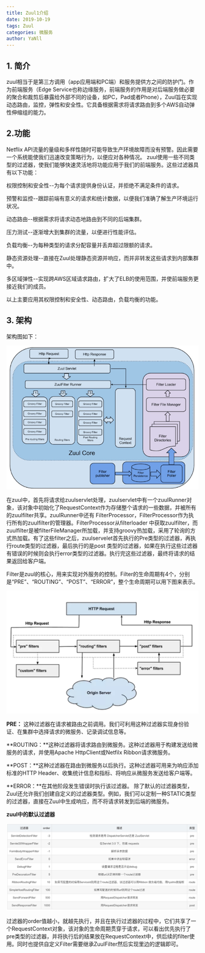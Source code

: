 ```yaml
---
title: Zuul1介绍
date: 2019-10-19
tags: Zuul
categories: 微服务
author: YaNll
---
```

1\. 简介
------

zuul相当于是第三方调用（app应用端和PC端）和服务提供方之间的防护门。作为前端服务（Edge Service也称边缘服务，前端服务的作用是对后端服务做必要的聚合和裁剪后暴露给外部不同的设备，如PC，Pad或者Phone），Zuul旨在实现动态路由，监控，弹性和安全性。它具备根据需求将请求路由到多个AWS自动弹性伸缩组的能力。

2.功能
----

Netflix API流量的量级和多样性随时可能导致生产环境故障而没有预警。因此需要一个系统能使我们迅速改变策略行为，以便应对各种情况。 zuul使用一些不同类型的过滤器，使我们能够快速灵活地将功能应用于我们的前端服务。这些过滤器具有以下功能：

权限控制和安全性--为每个请求提供身份认证，并拒绝不满足条件的请求。

预警和监控--跟踪前端有意义的请求和统计数据，以便我们准确了解生产环境运行状况。

动态路由--根据需求将请求动态地路由到不同的后端集群。

压力测试--逐渐增大到集群的流量，以便进行性能评估。

负载均衡--为每种类型的请求分配容量并丢弃超过限额的请求。

静态资源处理--直接在Zuul处理静态资源并响应，而并非转发这些请求到内部集群中。

多区域弹性--实现跨AWS区域请求路由，扩大了ELB的使用范围，并使前端服务更接近我们的成员。

以上主要应用其权限控制和安全性、动态路由，负载均衡的功能。

3\. 架构
------

架构图如下：

![](resources/9C950D8B2AD1A5CDC2882FEE50C4ACA7.jpg)

在zuul中，首先将请求给zuulservlet处理，zuulservlet中有一个zuulRunner对象，该对象中初始化了RequestContext作为存储整个请求的一些数据，并被所有的zuulfilter共享。zuulRunner中还有 FilterProcessor，FilterProcessor作为执行所有的zuulfilter的管理器。FilterProcessor从filterloader 中获取zuulfilter，而zuulfilter是被filterFileManager所加载，并支持groovy热加载，采用了轮询的方式热加载。有了这些filter之后，zuulservelet首先执行的Pre类型的过滤器，再执行route类型的过滤器，最后执行的是post 类型的过滤器，如果在执行这些过滤器有错误的时候则会执行error类型的过滤器。执行完这些过滤器，最终将请求的结果返回给客户端。

Filter是zuul的核心，用来实现对外服务的控制。Filter的生命周期有4个，分别是“PRE”、“ROUTING”、“POST”、“ERROR”，整个生命周期可以用下图来表示。

![](resources/DC0ED4CEFDF0C59FB37CE8270A673BB9.jpg)

**PRE：** 这种过滤器在请求被路由之前调用。我们可利用这种过滤器实现身份验证、在集群中选择请求的微服务、记录调试信息等。

**ROUTING：**这种过滤器将请求路由到微服务。这种过滤器用于构建发送给微服务的请求，并使用Apache HttpClient或Netfilx Ribbon请求微服务。

**POST：**这种过滤器在路由到微服务以后执行。这种过滤器可用来为响应添加标准的HTTP Header、收集统计信息和指标、将响应从微服务发送给客户端等。

**ERROR：**在其他阶段发生错误时执行该过滤器。 除了默认的过滤器类型，Zuul还允许我们创建自定义的过滤器类型。例如，我们可以定制一种STATIC类型的过滤器，直接在Zuul中生成响应，而不将请求转发到后端的微服务。

**zuul中的默认过滤器**

![](resources/34448348E7F36DB7FBAF9F00D100E289.jpg)

过滤器的order值越小，就越先执行，并且在执行过滤器的过程中，它们共享了一个RequestContext对象，该对象的生命周期贯穿于请求，可以看出优先执行了pre类型的过滤器，并将执行后的结果放在RequestContext中，供后续的filter使用。同时也提供自定义Filter需要继承ZuulFilter然后实现里边的逻辑即可。